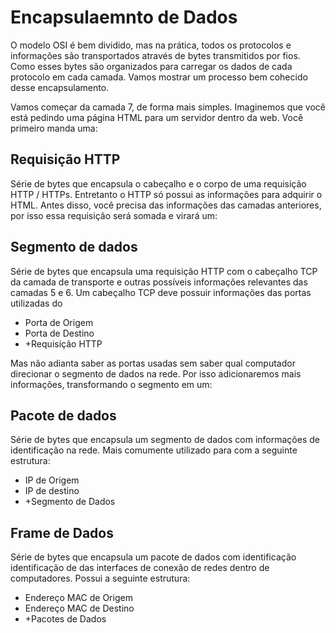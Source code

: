 # Encapsulaemnto de Dados

O modelo OSI é bem dividido, mas na prática, todos os protocolos e informações são transportados através de bytes transmitidos por fios. Como esses bytes são organizados para carregar os dados de cada protocolo em cada camada. Vamos mostrar um processo bem cohecido desse encapsulamento.

Vamos começar da camada 7, de forma mais simples. Imaginemos que você está pedindo uma página HTML para um servidor dentro da web. Você primeiro manda uma:

## Requisição HTTP

Série de bytes que encapsula o cabeçalho e o corpo de uma requisição HTTP / HTTPs. Entretanto o HTTP só possui as informações para adquirir o HTML. Antes disso, você precisa das informações das camadas anteriores, por isso essa requisição será somada e virará um:

## Segmento de dados

Série de bytes que encapsula uma requisição HTTP com o cabeçalho TCP da camada de transporte e outras possíveis informações relevantes das camadas 5 e 6. Um cabeçalho TCP deve possuir informações das portas utilizadas do 

- Porta de Origem
- Porta de Destino
- +Requisição HTTP

Mas não adianta saber as portas usadas sem saber qual computador direcionar o segmento de dados na rede. Por isso adicionaremos mais informações, transformando o segmento em um:

## Pacote de dados

Série de bytes que encapsula um segmento de dados com informações de identificação na rede. Mais comumente utilizado para com a seguinte estrutura:

- IP de Origem
- IP de destino
- +Segmento de Dados

## Frame de Dados

Série de bytes que encapsula um pacote de dados com identificação identificação de das interfaces de conexão de redes dentro de computadores. Possui a seguinte estrutura:

- Endereço MAC de Origem
- Endereço MAC de Destino
- +Pacotes de Dados

